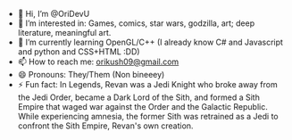 - 👋 Hi, I’m @OriDevU
- 👀 I’m interested in: Games, comics, star wars, godzilla, art; deep literature, meaningful art.
- 🌱 I’m currently learning OpenGL/C++ (I already know C# and Javascript and python and CSS+HTML :DD)
- 📫 How to reach me: orikush09@gmail.com
- 😄 Pronouns: They/Them (Non bineeey)
- ⚡ Fun fact: In Legends, Revan was a Jedi Knight who broke away from the Jedi Order, became a Dark Lord of the Sith, and formed a Sith Empire that waged war against the Order and the Galactic Republic. While experiencing amnesia, the former Sith was retrained as a Jedi to confront the Sith Empire, Revan's own creation.

<!---
OriDevU/OriDevU is a ✨ special ✨ repository because its `README.md` (this file) appears on your GitHub profile.
You can click the Preview link to take a look at your changes.
--->
